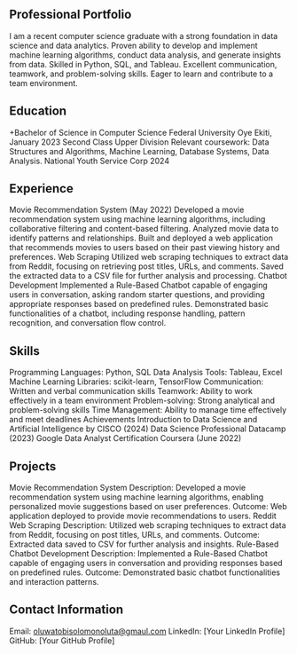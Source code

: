 ## Professional Portfolio

I am a recent computer science graduate with a strong foundation in data science and data analytics. Proven ability to develop and implement machine learning algorithms, conduct data analysis, and generate insights from data. Skilled in Python, SQL, and Tableau. Excellent communication, teamwork, and problem-solving skills. Eager to learn and contribute to a team environment.

## Education
+Bachelor of Science in Computer Science
Federal University Oye Ekiti, January 2023
Second Class Upper Division
Relevant coursework: Data Structures and Algorithms, Machine Learning, Database Systems, Data Analysis.
National Youth Service Corp
2024
## Experience
Movie Recommendation System (May 2022)
Developed a movie recommendation system using machine learning algorithms, including collaborative filtering and content-based filtering.
Analyzed movie data to identify patterns and relationships.
Built and deployed a web application that recommends movies to users based on their past viewing history and preferences.
Web Scraping
Utilized web scraping techniques to extract data from Reddit, focusing on retrieving post titles, URLs, and comments.
Saved the extracted data to a CSV file for further analysis and processing.
Chatbot Development
Implemented a Rule-Based Chatbot capable of engaging users in conversation, asking random starter questions, and providing appropriate responses based on predefined rules.
Demonstrated basic functionalities of a chatbot, including response handling, pattern recognition, and conversation flow control.

## Skills

Programming Languages: Python, SQL
Data Analysis Tools: Tableau, Excel
Machine Learning Libraries: scikit-learn, TensorFlow
Communication: Written and verbal communication skills
Teamwork: Ability to work effectively in a team environment
Problem-solving: Strong analytical and problem-solving skills
Time Management: Ability to manage time effectively and meet deadlines
Achievements
Introduction to Data Science and Artificial Intelligence by CISCO (2024)
Data Science Professional Datacamp (2023)
Google Data Analyst Certification Coursera (June 2022)

## Projects

Movie Recommendation System
Description: Developed a movie recommendation system using machine learning algorithms, enabling personalized movie suggestions based on user preferences.
Outcome: Web application deployed to provide movie recommendations to users.
Reddit Web Scraping
Description: Utilized web scraping techniques to extract data from Reddit, focusing on post titles, URLs, and comments.
Outcome: Extracted data saved to CSV for further analysis and insights.
Rule-Based Chatbot Development
Description: Implemented a Rule-Based Chatbot capable of engaging users in conversation and providing responses based on predefined rules.
Outcome: Demonstrated basic chatbot functionalities and interaction patterns.

## Contact Information
Email: oluwatobisolomonoluta@gmaul.com
LinkedIn: [Your LinkedIn Profile]
GitHub: [Your GitHub Profile]
